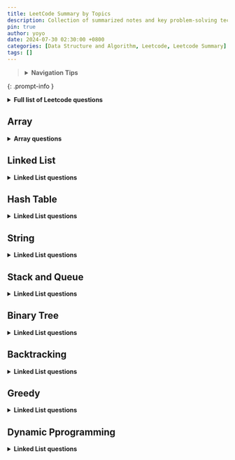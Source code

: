 ```yaml
---
title: LeetCode Summary by Topics
description: Collection of summarized notes and key problem-solving techniques for various LeetCode topics. 
pin: true
author: yoyo
date: 2024-07-30 02:30:00 +0800
categories: [Data Structure and Algorithm, Leetcode, Leetcode Summary]
tags: []
---
```


> <details>
>  <summary><strong>Navigation Tips</strong></summary>
>  <ul>
>    <li>Use the <strong>search feature</strong> in your browser (Ctrl + F or Command + F) to quickly find specific days or topics.> > </li>
>    <li>Bookmark this page for easy access in the future.</li>
>  </ul>
> </details>
{: .prompt-info }

<details>
  <summary><strong>Full list of Leetcode questions</strong></summary>

<table>
  <thead>
    <tr>
      <th>Topic</th>
      <th>Link to the problem sets</th>
    </tr>
  </thead>
  <tbody>
    {% assign topics = "Array,Linked List,Hash Table,String,Stack and Queue,Binary Tree,Backtracking,Greedy, Dynamic Programming" | split: ',' %}
    
    {% for topic in topics %}
    <tr>
      <td><strong><a href="#{{ topic | downcase | replace: ' ', '-' }}">{{ topic }}</a></strong></td>
      <td>
        {% for post in site.posts %}
          {% if topic == post.categories[-1] %}
            <a href="{{ post.url }}">{{ post.title }}</a> <br>
          {% endif %}
        {% endfor %}
      </td>
    </tr>
    {% endfor %}
  </tbody>
</table>



<table>
  <thead>
    <tr>
      <th>Topic</th>
      <th>Link to the problem sets</th>
    </tr>
  </thead>
  <tbody>
    {% assign topics = "Array,Linked List,Hash Table,String,Stack and Queue,Binary Tree,Backtracking,Greedy,Dynamic Programming" | split: ',' %}
    
    {% for topic in topics %}
      {% if topic.size > 0 %}
      <div id="post-list" class="flex-grow-1 px-xl-1">
          <tr>
            <td><strong><a href="#{{ topic | downcase | replace: ' ', '-' }}">{{ topic }}</a></strong></td>
            <td>
              {% for post in topic %}
                {% if topic == post.categories[-1] %}
                  <a href="{{ post.url }}">{{ post.title }}</a> <br>
                {% endif %}
              {% endfor %}
            </td>
          </tr>
    {% endfor %}
  </tbody>
</table>


  
</details>



## Array

<details>
  <summary><strong>Array questions</strong></summary>
{% include category-post-scroll.html category="Array" scroll=true %}
</details>

## Linked List

<details>
  <summary><strong>Linked List questions</strong></summary>
{% include category-post-scroll.html category="Linked List" scroll=true %}
</details>

## Hash Table

<details>
  <summary><strong>Linked List questions</strong></summary>
{% include category-post-scroll.html category="Hash Table" scroll=true %}
</details>

## String

<details>
  <summary><strong>Linked List questions</strong></summary>
{% include category-post-scroll.html category="String" scroll=true %}
</details>

## Stack and Queue

<details>
  <summary><strong>Linked List questions</strong></summary>
{% include category-post-scroll.html category="Stack and Queue" scroll=true %}
</details>

## Binary Tree

<details>
  <summary><strong>Linked List questions</strong></summary>
{% include category-post-scroll.html category="Binary Tree" scroll=true %}
</details>

## Backtracking

<details>
  <summary><strong>Linked List questions</strong></summary>
{% include category-post-scroll.html category="Backtracking" scroll=true %}
</details>

## Greedy

<details>
  <summary><strong>Linked List questions</strong></summary>
{% include category-post-scroll.html category="Greedy" scroll=true %}
</details>

## Dynamic Pprogramming

<details>
  <summary><strong>Linked List questions</strong></summary>
{% include category-post-scroll.html category="Dynamic Pprogramming" scroll=true %}
</details>
